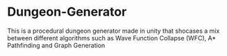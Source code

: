 # Dungeon-Generator
 This is a procedural dungeon generator made in unity that shocases a mix between different algorithms such as Wave Function Collapse (WFC), A* Pathfinding and Graph Generation
